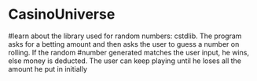 # CasinoUniverse
#learn about the library used for random numbers: cstdlib. The program asks for a betting amount and then asks the user to guess a number on rolling. If the random #number generated matches the user input, he wins, else money is deducted. The user can keep playing until he loses all the amount he put in initially
